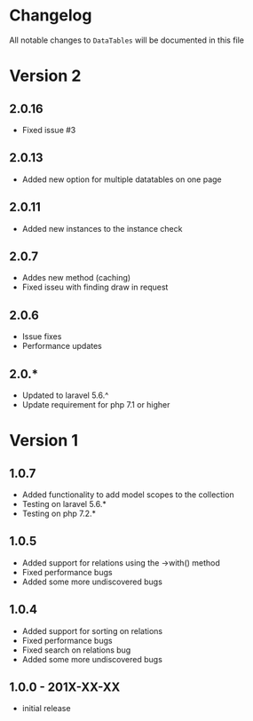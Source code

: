 # Changelog

All notable changes to `DataTables` will be documented in this file
# Version 2

## 2.0.16
- Fixed issue #3

## 2.0.13
- Added new option for multiple datatables on one page

## 2.0.11
- Added new instances to the instance check

## 2.0.7
- Addes new method (caching)
- Fixed isseu with finding draw in request

## 2.0.6
- Issue fixes
- Performance updates

## 2.0.*
- Updated to laravel 5.6.^
- Update requirement for php 7.1 or higher

# Version 1

## 1.0.7
- Added functionality to add model scopes to the collection
- Testing on laravel 5.6.*
- Testing on php 7.2.*

## 1.0.5
- Added support for relations using the ->with() method
- Fixed performance bugs
- Added some more undiscovered bugs

## 1.0.4
- Added support for sorting on relations
- Fixed performance bugs
- Fixed search on relations bug
- Added some more undiscovered bugs

## 1.0.0 - 201X-XX-XX

- initial release
